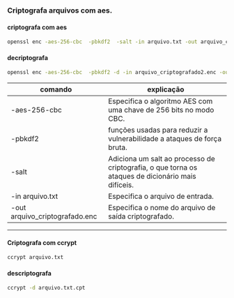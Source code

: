 ### Criptografa arquivos com aes.

#### criptografa com aes
```bash
openssl enc -aes-256-cbc  -pbkdf2  -salt -in arquivo.txt -out arquivo_criptografado2.enc

```

#### decriptografa
```bash
openssl enc -aes-256-cbc  -pbkdf2 -d -in arquivo_criptografado2.enc -out arquivo_descriptografado2.txt
```

| comando       | explicação                                                                                       |
| ----          | ---                                                                                              |
|-aes-256-cbc   |Especifica o algoritmo AES com uma chave de 256 bits no modo CBC.                                 |
|-pbkdf2        | funções usadas para reduzir a vulnerabilidade a ataques de força bruta.                          |
| -salt         | Adiciona um salt ao processo de criptografia, o que torna os ataques de dicionário mais difíceis.|
|-in arquivo.txt|  Especifica o arquivo de entrada.                                                                |
|-out arquivo_criptografado.enc|Especifica o nome do arquivo de saída criptografado.                               |

---
#### Criptografa com ccrypt
```bash
ccrypt arquivo.txt
```

#### descriptografa 
```bash
ccrypt -d arquivo.txt.cpt
```
